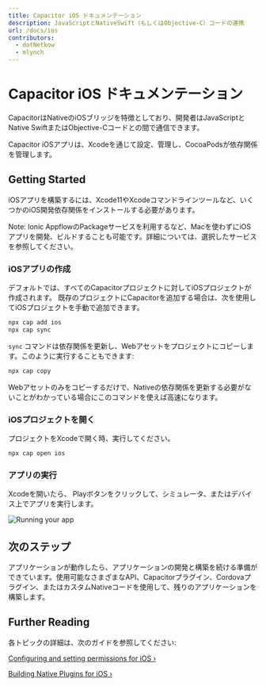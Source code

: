 ```yaml
---
title: Capacitor iOS ドキュメンテーション
description: JavaScriptとNativeSwift（もしくはObjective-C）コードの連携
url: /docs/ios
contributors:
  - dotNetkow
  - mlynch
---
```


# Capacitor iOS ドキュメンテーション

<p class="intro">CapacitorはNativeのiOSブリッジを特徴としており、開発者はJavaScriptとNative SwiftまたはObjective-Cコードとの間で通信できます。</p>

<p class="intro">Capacitor iOSアプリは、Xcodeを通じて設定、管理し、CocoaPodsが依存関係を管理します。</p>

## Getting Started

iOSアプリを構築するには、Xcode11やXcodeコマンドラインツールなど、いくつかのiOS開発依存関係をインストールする必要があります。

Note: Ionic AppflowのPackageサービスを利用するなど、Macを使わずにiOSアプリを開発、ビルドすることも可能です。詳細については、選択したサービスを参照してください。

### iOSアプリの作成

デフォルトでは、すべてのCapacitorプロジェクトに対してiOSプロジェクトが作成されます。
既存のプロジェクトにCapacitorを追加する場合は、次を使用してiOSプロジェクトを手動で追加できます。

```bash
npx cap add ios
npx cap sync
```

`sync` コマンドは依存関係を更新し、Webアセットをプロジェクトにコピーします。このように実行することもできます:

```bash
npx cap copy
```

Webアセットのみをコピーするだけで、Nativeの依存関係を更新する必要がないことがわかっている場合にこのコマンドを使えば高速になります。

### iOSプロジェクトを開く

プロジェクトをXcodeで開く時、実行してください。

```bash
npx cap open ios
```

### アプリの実行

Xcodeを開いたら、 Playボタンをクリックして、シミュレータ、またはデバイス上でアプリを実行します。

![Running your app](/assets/img/docs/ios/running.png)

## 次のステップ

アプリケーションが動作したら、アプリケーションの開発と構築を続ける準備ができています。使用可能なさまざまなAPI、Capacitorプラグイン、Cordovaプラグイン、またはカスタムNativeコードを使用して、残りのアプリケーションを構築します。

## Further Reading

各トピックの詳細は、次のガイドを参照してください:

[Configuring and setting permissions for iOS &#8250;](/docs/ios/configuration)

[Building Native Plugins for iOS &#8250;](/docs/plugins)
